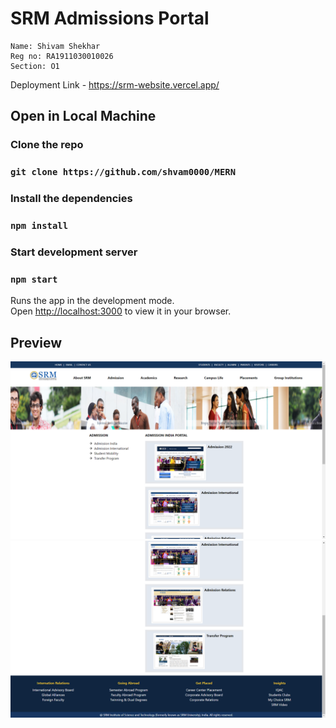# SRM Admissions Portal

```
Name: Shivam Shekhar
Reg no: RA1911030010026
Section: O1
```

Deployment Link - https://srm-website.vercel.app/

## Open in Local Machine

### Clone the repo

### `git clone https://github.com/shvam0000/MERN`

### Install the dependencies

### `npm install`

### Start development server

### `npm start`

Runs the app in the development mode.\
Open [http://localhost:3000](http://localhost:3000) to view it in your browser.

## Preview

<img src="./src/assets/readme1.png">
<img src="./src/assets/readme2.png">
